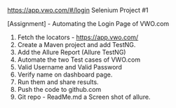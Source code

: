 https://app.vwo.com/#/login
Selenium Project #1



[Assignment] - Automating the Login Page of VWO.com
1. Fetch the locators - https://app.vwo.com/
2. Create a Maven project and add TestNG.
3. Add the Allure Report (Allure TestNG)
4. Automate the two Test cases of VWO.com
5. Valid Username and Valid Password
6. Verify name on dashboard page. 
7. Run them and share results.
8. Push the code to github.com
9. Git repo - ReadMe.md a Screen shot of allure.
